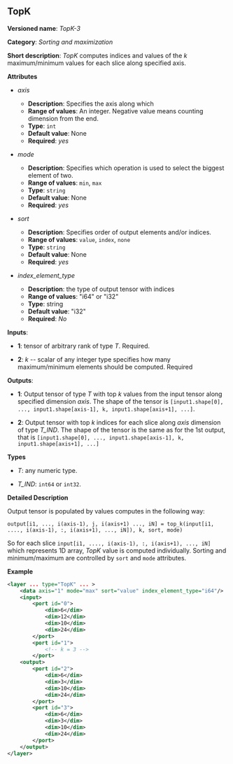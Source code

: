 ## TopK <a name="TopK"></a>

**Versioned name**: *TopK-3*

**Category**: *Sorting and maximization*

**Short description**: *TopK* computes indices and values of the *k* maximum/minimum values for each slice along specified axis.

**Attributes**

* *axis*

  * **Description**: Specifies the axis along which 
  * **Range of values**: An integer. Negative value means counting dimension from the end.
  * **Type**: `int`
  * **Default value**: None
  * **Required**: *yes*

* *mode*

  * **Description**: Specifies which operation is used to select the biggest element of two.
  * **Range of values**: `min`, `max`
  * **Type**: `string`
  * **Default value**: None
  * **Required**: *yes*

* *sort*

  * **Description**: Specifies order of output elements and/or indices.
  * **Range of values**: `value`, `index`, `none`
  * **Type**: `string`
  * **Default value**: None
  * **Required**: *yes*
  
* *index_element_type*

  * **Description**: the type of output tensor with indices
  * **Range of values**: "i64" or "i32"
  * **Type**: string
  * **Default value**: "i32"
  * **Required**: *No*


**Inputs**:

*   **1**: tensor of arbitrary rank of type *T*. Required.

*   **2**: *k* -- scalar of any integer type specifies how many maximum/minimum elements should be computed. Required

**Outputs**:

*   **1**: Output tensor of type *T* with top *k* values from the input tensor along specified dimension *axis*. The shape of the tensor is `[input1.shape[0], ..., input1.shape[axis-1], k, input1.shape[axis+1], ...]`.

*   **2**: Output tensor with top *k* indices for each slice along *axis* dimension of type *T_IND*. The shape of the tensor is the same as for the 1st output, that is `[input1.shape[0], ..., input1.shape[axis-1], k, input1.shape[axis+1], ...]`

**Types**

* *T*: any numeric type.

* *T_IND*: `int64` or `int32`.

**Detailed Description**

Output tensor is populated by values computes in the following way:

    output[i1, ..., i(axis-1), j, i(axis+1) ..., iN] = top_k(input[i1, ...., i(axis-1), :, i(axis+1), ..., iN]), k, sort, mode)

So for each slice `input[i1, ...., i(axis-1), :, i(axis+1), ..., iN]` which represents 1D array, *TopK* value is computed individually. Sorting and minimum/maximum are controlled by `sort` and `mode` attributes.

**Example**

```xml
<layer ... type="TopK" ... >
    <data axis="1" mode="max" sort="value" index_element_type="i64"/>
    <input>
        <port id="0">
            <dim>6</dim>
            <dim>12</dim>
            <dim>10</dim>
            <dim>24</dim>
        </port>
        <port id="1">
            <!-- k = 3 -->
        </port>
    <output>
        <port id="2">
            <dim>6</dim>
            <dim>3</dim>
            <dim>10</dim>
            <dim>24</dim>
        </port>
        <port id="3">
            <dim>6</dim>
            <dim>3</dim>
            <dim>10</dim>
            <dim>24</dim>
        </port>
    </output>
</layer>
```